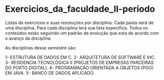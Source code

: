 # Exercicios_da_faculdade_II-periodo
Listas de exercícios e suas resoluções por disciplina.
Cada pasta será de uma disciplina.
Para cada disciplina terá sua lista específica.
Todos os conteúdos estão seguindo um padrão de evolução que esta de acordo com o avanço da disciplina.

As disciplinas desse semestre são:

1- ESTRUTURA DE DADOS EM C.
2- ARQUITETURA DE SOFTWARE E IHC.
3- RESIDENCIA TECNOLÓGICA II (PROJETOS DE EMPRESAS PARCEIRAS DO PORTO DIGITAL).
4- PROGRAMAÇÃO ORIENTADA A OBJETOS (POO) EM JAVA.
5- BANCO DE DADOS APLICADO.


